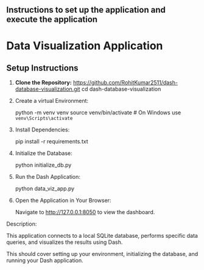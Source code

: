 
## Instructions to set up the application and execute the application
# Data Visualization Application

## Setup Instructions

1. **Clone the Repository:**
   https://github.com/RohitKumar2511/dash-database-visualization.git
   cd dash-database-visualization 

2. Create a virtual Environment: 

    python -m venv venv
    source venv/bin/activate  # On Windows use `venv\Scripts\activate`

3. Install Dependencies:

    pip install -r requirements.txt

4. Initialize the Database:

    python initialize_db.py

5. Run the Dash Application:

    python data_viz_app.py

6. Open the Application in Your Browser:

    Navigate to http://127.0.0.1:8050 to view the dashboard.


Description: 

This application connects to a local SQLite database, performs specific data queries, and visualizes the results using Dash.


This should cover setting up your environment, initializing the database, and running your Dash application.
